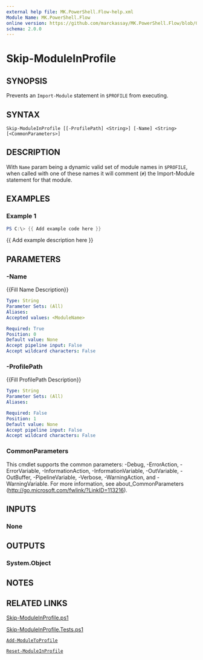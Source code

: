 ```yaml
---
external help file: MK.PowerShell.Flow-help.xml
Module Name: MK.PowerShell.Flow
online version: https://github.com/marckassay/MK.PowerShell.Flow/blob/0.0.4/docs/Skip-ModuleInProfile.md
schema: 2.0.0
---
```


# Skip-ModuleInProfile

## SYNOPSIS
Prevents an `Import-Module` statement in `$PROFILE` from executing.

## SYNTAX

```
Skip-ModuleInProfile [[-ProfilePath] <String>] [-Name] <String> [<CommonParameters>]
```

## DESCRIPTION
With `Name` param being a dynamic valid set of module names in `$PROFILE`, when called with one of these names it will comment (`#`) the Import-Module statement for that module.

## EXAMPLES

### Example 1
```powershell
PS C:\> {{ Add example code here }}
```

{{ Add example description here }}

## PARAMETERS

### -Name
{{Fill Name Description}}

```yaml
Type: String
Parameter Sets: (All)
Aliases:
Accepted values: <ModuleName>

Required: True
Position: 0
Default value: None
Accept pipeline input: False
Accept wildcard characters: False
```

### -ProfilePath
{{Fill ProfilePath Description}}

```yaml
Type: String
Parameter Sets: (All)
Aliases:

Required: False
Position: 1
Default value: None
Accept pipeline input: False
Accept wildcard characters: False
```

### CommonParameters
This cmdlet supports the common parameters: -Debug, -ErrorAction, -ErrorVariable, -InformationAction, -InformationVariable, -OutVariable, -OutBuffer, -PipelineVariable, -Verbose, -WarningAction, and -WarningVariable. For more information, see about_CommonParameters (http://go.microsoft.com/fwlink/?LinkID=113216).

## INPUTS

### None

## OUTPUTS

### System.Object

## NOTES

## RELATED LINKS

[Skip-ModuleInProfile.ps1](https://github.com/marckassay/MK.PowerShell.Flow/blob/0.0.4/src/profile/Skip-ModuleInProfile.ps1)

[Skip-ModuleInProfile.Tests.ps1](https://github.com/marckassay/MK.PowerShell.Flow/blob/0.0.4/test/profile/Skip-ModuleInProfile.Tests.ps1)

[`Add-ModuleToProfile`](https://github.com/marckassay/MK.PowerShell.Flow/blob/0.0.4/docs/Add-ModuleToProfile.md)

[`Reset-ModuleInProfile`](https://github.com/marckassay/MK.PowerShell.Flow/blob/0.0.4/docs/Reset-ModuleInProfile.md)
